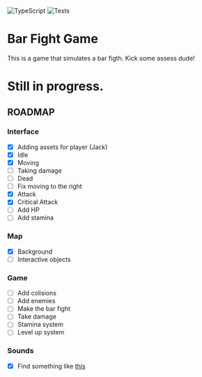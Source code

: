 ![TypeScript](https://img.shields.io/badge/TypeScript-007ACC?style=for-the-badge&logo=typescript&logoColor=white)
![Tests](https://github.com/edgarberlinck/bar-figth-game/actions/workflows/run-tests.yml/badge.svg)

# Bar Fight Game

This is a game that simulates a bar figth. Kick some assess dude!

# Still in progress.

## ROADMAP

### Interface

- [x] Adding assets for player (Jack)
- [x] Idle
- [x] Moving
- [ ] Taking damage
- [ ] Dead
- [ ] Fix moving to the right
- [x] Attack
- [x] Critical Attack
- [ ] Add HP
- [ ] Add stamina

### Map

- [x] Background
- [ ] Interactive objects

### Game

- [ ] Add colisions
- [ ] Add enemies
- [ ] Make the bar fight
- [ ] Take damage
- [ ] Stamina system
- [ ] Level up system

### Sounds

- [x] Find something like [this](https://www.epidemicsound.com/music/playlists/metal/)
